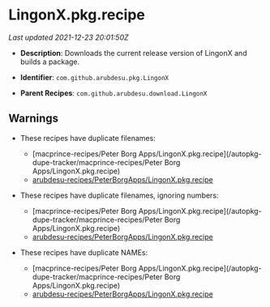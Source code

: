 # LingonX.pkg.recipe

_Last updated 2021-12-23 20:01:50Z_

- **Description**: Downloads the current release version of LingonX and builds a package.

- **Identifier**: `com.github.arubdesu.pkg.LingonX`

- **Parent Recipes**: `com.github.arubdesu.download.LingonX`


## Warnings

- These recipes have duplicate filenames:
    - [macprince-recipes/Peter Borg Apps/LingonX.pkg.recipe](/autopkg-dupe-tracker/macprince-recipes/Peter Borg Apps/LingonX.pkg.recipe)
    - [arubdesu-recipes/PeterBorgApps/LingonX.pkg.recipe](/autopkg-dupe-tracker/arubdesu-recipes/PeterBorgApps/LingonX.pkg.recipe)

- These recipes have duplicate filenames, ignoring numbers:
    - [macprince-recipes/Peter Borg Apps/LingonX.pkg.recipe](/autopkg-dupe-tracker/macprince-recipes/Peter Borg Apps/LingonX.pkg.recipe)
    - [arubdesu-recipes/PeterBorgApps/LingonX.pkg.recipe](/autopkg-dupe-tracker/arubdesu-recipes/PeterBorgApps/LingonX.pkg.recipe)

- These recipes have duplicate NAMEs:
    - [macprince-recipes/Peter Borg Apps/LingonX.pkg.recipe](/autopkg-dupe-tracker/macprince-recipes/Peter Borg Apps/LingonX.pkg.recipe)
    - [arubdesu-recipes/PeterBorgApps/LingonX.pkg.recipe](/autopkg-dupe-tracker/arubdesu-recipes/PeterBorgApps/LingonX.pkg.recipe)